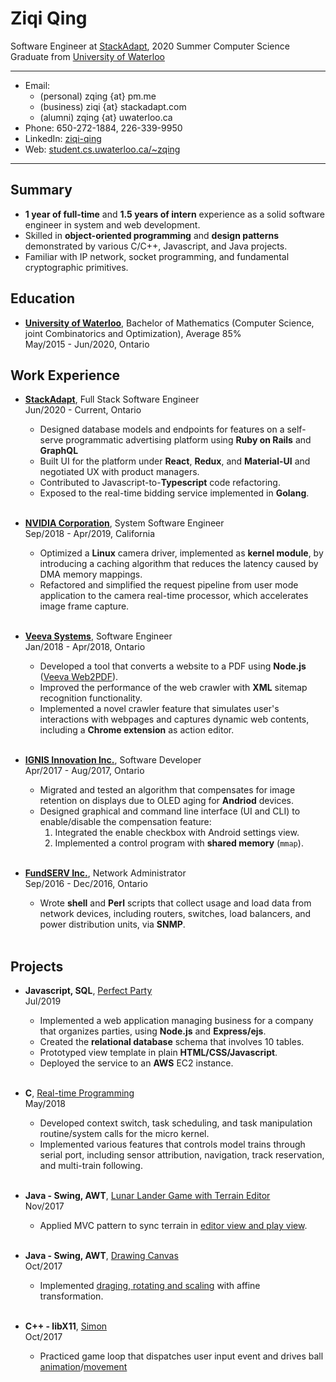 # Ziqi Qing

Software Engineer at [StackAdapt](https://stackadapt.com/careers), 2020 Summer Computer Science Graduate from [University of Waterloo](https://uwaterloo.ca/admissions/)

----

- Email:
  - (personal) zqing {at} pm.me
  - (business) ziqi {at} stackadapt.com
  - (alumni) zqing {at} uwaterloo.ca
- Phone: 650-272-1884, 226-339-9950
- LinkedIn: [ziqi-qing](https://www.linkedin.com/in/ziqi-qing/)
- Web: [student.cs.uwaterloo.ca/~zqing](https://www.student.cs.uwaterloo.ca/~zqing)

----

## Summary

- **1 year of full-time** and **1.5 years of intern** experience as a solid software engineer in system and web development.
- Skilled in **object-oriented programming** and **design patterns** demonstrated by various C/C++, Javascript, and Java projects.
- Familiar with IP network, socket programming, and fundamental cryptographic primitives.

## Education

- [**University of Waterloo**](https://uwaterloo.ca/), Bachelor of Mathematics (Computer Science, joint Combinatorics and Optimization), Average 85%  
  May/2015 - Jun/2020, Ontario

## Work Experience

- [**StackAdapt**](https://stackadapt.com/), Full Stack Software Engineer<br/>
  Jun/2020 - Current, Ontario

  - Designed database models and endpoints for features on a self-serve programmatic advertising platform using **Ruby on Rails** and **GraphQL**
  - Built UI for the platform under **React**, **Redux**, and **Material-UI** and negotiated UX with product managers.
  - Contributed to Javascript-to-**Typescript** code refactoring.
  - Exposed to the real-time bidding service implemented in **Golang**.

  <br/>

- [**NVIDIA Corporation**](https://nvidia.com/), System Software Engineer<br/>
  Sep/2018 - Apr/2019, California

  - Optimized a **Linux** camera driver, implemented as **kernel module**, by introducing a caching algorithm that reduces the latency caused by DMA memory mappings.
  - Refactored and simplified the request pipeline from user mode application to the camera real-time processor, which accelerates image frame capture.

  <br/>

- [**Veeva Systems**](https://veeva.com/), Software Engineer<br/>
  Jan/2018 - Apr/2018, Ontario

  - Developed a tool that converts a website to a PDF using **Node.js** ([Veeva Web2PDF](https://veevaweb2pdf.com/)).
  - Improved the performance of the web crawler with **XML** sitemap recognition functionality.
  - Implemented a novel crawler feature that simulates user's interactions with webpages and captures dynamic web contents, including a **Chrome extension** as action editor.

  <br/>

- [**IGNIS Innovation Inc.**](https://ignisinnovation.com/), Software Developer<br/>
  Apr/2017 - Aug/2017, Ontario

  - Migrated and tested an algorithm that compensates for image retention on displays due to OLED aging for **Andriod** devices.
  - Designed graphical and command line interface (UI and CLI) to enable/disable the compensation feature:
    1. Integrated the enable checkbox with Android settings view.
    2. Implemented a control program with **shared memory** (`mmap`).

  <br/>

- [**FundSERV Inc.**](https://www.fundserv.com/), Network Administrator<br/>
  Sep/2016 - Dec/2016, Ontario

  - Wrote **shell** and **Perl** scripts that collect usage and load data from network devices, including routers, switches, load balancers, and power distribution units, via **SNMP**.

  <br/>

## Projects

- **Javascript, SQL**, [Perfect Party][Perfect Party]<br/>
  Jul/2019

  - Implemented a web application managing business for a company that organizes parties, using **Node.js** and **Express/ejs**.
  - Created the **relational database** schema that involves 10 tables.
  - Prototyped view template in plain **HTML/CSS/Javascript**.
  - Deployed the service to an **AWS** EC2 instance.

  <br/>

- **C**, [Real-time Programming][CS452]<br/>
  May/2018
  - Developed context switch, task scheduling, and task manipulation routine/system calls for the micro kernel.
  - Implemented various features that controls model trains through serial port, including sensor attribution, navigation, track reservation, and multi-train following.

  <br/>

- **Java - Swing, AWT**, [Lunar Lander Game with Terrain Editor][Lunar Lander]<br/>
  Nov/2017
  - Applied MVC pattern to sync terrain in [editor view and play view](lunar-lander.gif).

  <br/>

- **Java - Swing, AWT**, [Drawing Canvas][Drawing Canvas]<br/>
  Oct/2017

  - Implemented [draging, rotating and scaling](canvas.gif) with affine transformation.

  <br/>

- **C++ - libX11**, [Simon][Simon]<br/>
  Oct/2017

  - Practiced game loop that dispatches user input event and drives ball [animation](simon.gif)/[movement](simon-enhanced.gif)

  <br/>

[CS452]: https://www.student.cs.uwaterloo.ca/~cs452/

[Perfect Party]: https://github.com/Irvingkk/Perfect-Party-Web-application/
[Lunar Lander]: https://git.uwaterloo.ca/zqing/1179-cs349/tree/master/assignments/a3
[Drawing Canvas]: https://git.uwaterloo.ca/zqing/1179-cs349/tree/master/assignments/a2
[Simon]: https://git.uwaterloo.ca/zqing/1179-cs349/tree/master/assignments/a1

